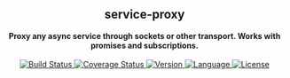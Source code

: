 <div align="center">
  <h2>service-proxy</h2>
  <strong>Proxy any async service through sockets or other transport. Works with promises and subscriptions.</strong>
  <br />
  <br />
  <a href="https://travis-ci.org/bkniffler/service-proxy">
    <img src="https://img.shields.io/travis/bkniffler/service-proxy.svg?style=flat-square" alt="Build Status">
  </a>
  <a href="https://codecov.io/github/bkniffler/service-proxy">
    <img src="https://img.shields.io/codecov/c/github/bkniffler/service-proxy.svg?style=flat-square" alt="Coverage Status">
  </a>
  <a href="https://github.com/bkniffler/service-proxy">
    <img src="http://img.shields.io/npm/v/service-proxy.svg?style=flat-square" alt="Version">
  </a>
  <a href="https://github.com/bkniffler/service-proxy">
    <img src="https://img.shields.io/badge/language-typescript-blue.svg?style=flat-square" alt="Language">
  </a>
  <a href="https://github.com/bkniffler/service-proxy/master/LICENSE">
    <img src="https://img.shields.io/github/license/bkniffler/service-proxy.svg?style=flat-square" alt="License">
  </a>
  <br />
  <br />
</div>
